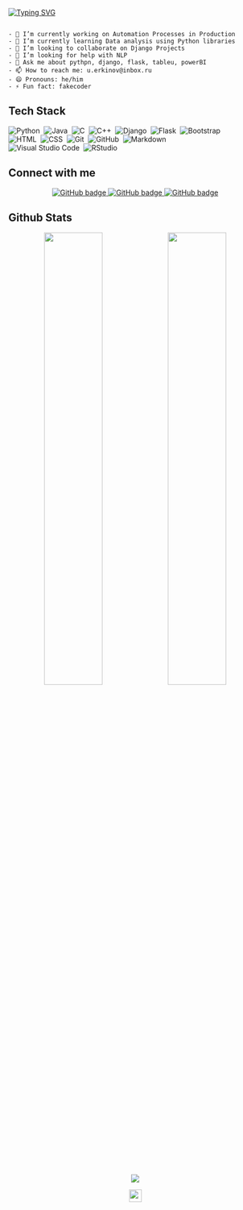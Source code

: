 
[![Typing SVG](https://readme-typing-svg.herokuapp.com?font=Robot-Bold&size=30&color=079309&center=true&vCenter=true&width=900&height=110&lines=Hi+There,+I+am+Ulugbek👋)](https://www.linkedin.com/in/ulugbekerkinov/)
```

- 🔭 I’m currently working on Automation Processes in Production 
- 🌱 I’m currently learning Data analysis using Python libraries
- 👯 I’m looking to collaborate on Django Projects
- 🤔 I’m looking for help with NLP
- 💬 Ask me about pythpn, django, flask, tableu, powerBI
- 📫 How to reach me: u.erkinov@inbox.ru
- 😄 Pronouns: he/him
- ⚡ Fun fact: fakecoder
```
## Tech Stack

![Python](https://img.shields.io/badge/-Python-05122A?style=flat&logo=python)&nbsp;
![Java](https://img.shields.io/badge/-Java-05122A?style=flat&logo=Java&logoColor=FFA518)&nbsp;
![C](https://img.shields.io/badge/-C-05122A?style=flat&logo=C&logoColor=A8B9CC)&nbsp;
![C++](https://img.shields.io/badge/-C++-05122A?style=flat&logo=C%2B%2B&logoColor=00599C)&nbsp;
![Django](https://img.shields.io/badge/-Django-05122A?style=flat&logo=django&logoColor=092E20)&nbsp;
![Flask](https://img.shields.io/badge/-Flask-05122A?style=flat&logo=flask)&nbsp;
![Bootstrap](https://img.shields.io/badge/-Bootstrap-05122A?style=flat&logo=bootstrap&logoColor=563D7C)\
![HTML](https://img.shields.io/badge/-HTML-05122A?style=flat&logo=HTML5)&nbsp;
![CSS](https://img.shields.io/badge/-CSS-05122A?style=flat&logo=CSS3&logoColor=1572B6)&nbsp;
![Git](https://img.shields.io/badge/-Git-05122A?style=flat&logo=git)&nbsp;
![GitHub](https://img.shields.io/badge/-GitHub-05122A?style=flat&logo=github)&nbsp;
![Markdown](https://img.shields.io/badge/-Markdown-05122A?style=flat&logo=markdown)\
![Visual Studio Code](https://img.shields.io/badge/-Visual%20Studio%20Code-05122A?style=flat&logo=visual-studio-code&logoColor=007ACC)&nbsp;
![RStudio](https://img.shields.io/badge/-RStudio-05122A?style=flat&logo=rstudio)&nbsp;



## Connect with me
<p align="center">
 
  <a href="https://t.me/vonikreus">
    <img src="https://img.shields.io/badge/Telegram-2CA5E0?style=for-the-badge&logo=telegram&logoColor=white" alt="GitHub badge" />
  </a>
  <a href="https://github.com/ulugbekerkinov">
    <img src="https://img.shields.io/github/followers/ulugbekerkinov?label=Followers&logo=GitHub&style=for-the-badge" alt="GitHub badge" />
  </a>

  <a href="https://www.linkedin.com/in/ulugbekerkinov/">
    <img src="https://img.shields.io/badge/LinkedIn-%23808080?style=for-the-badge&logo=linkedin" alt="GitHub badge" />
  </a>
 
</p>

## Github Stats
<p align="center">
  <img width="48%" src="https://github-readme-stats.vercel.app/api?username=ulugbekerkinov&show_icons=true&theme=tokyonight" />
  <img width="48%" src="https://github-readme-streak-stats.herokuapp.com/?user=ulugbekerkinov&theme=tokyonight" />
  <img src="https://github-readme-stats.vercel.app/api/top-langs/?username=ulugbekerkinov&theme=tokyonight" align="center" />
</p>

<div align="center">
<img src="https://komarev.com/ghpvc/?username=ulugbekerkinov&&style=flat-square" align="center" height='25px' />
</div>  
